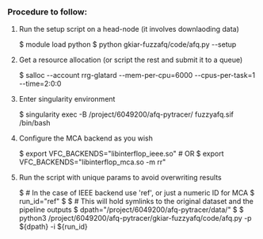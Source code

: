 ### Procedure to follow:

1. Run the setup script on a head-node (it involves downlaoding data)

    $ module load python
    $ python gkiar-fuzzafq/code/afq.py --setup


2. Get a resource allocation (or script the rest and submit it to a queue)

    $ salloc --account rrg-glatard --mem-per-cpu=6000 --cpus-per-task=1 --time=2:0:0


3. Enter singularity environment

    $ singularity exec -B /project/6049200/afq-pytracer/ fuzzyafq.sif /bin/bash


4. Configure the MCA backend as you wish

    $ export VFC_BACKENDS="libinterflop_ieee.so"  # OR
    $ export VFC_BACKENDS="libinterflop_mca.so -m rr"


5. Run the script with unique params to avoid overwriting results

    $ # In the case of IEEE backend use 'ref', or just a numeric ID for MCA
    $ run_id="ref"
    $
    $ # This will hold symlinks to the original dataset and the pipeline outputs
    $ dpath="/project/6049200/afq-pytracer/data/"
    $
    $ python3 /project/6049200/afq-pytracer/gkiar-fuzzyafq/code/afq.py -p ${dpath} -i ${run_id}



